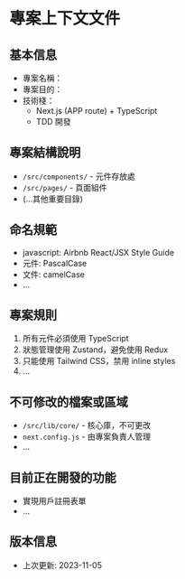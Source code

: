 # 專案上下文文件

## 基本信息

- 專案名稱：
- 專案目的：
- 技術棧：
  - Next.js (APP route) + TypeScript
  - TDD 開發

## 專案結構說明

- `/src/components/` - 元件存放處
- `/src/pages/` - 頁面組件
- (...其他重要目錄)

## 命名規範

- javascript: Airbnb React/JSX Style Guide
- 元件: PascalCase
- 文件: camelCase
- ...

## 專案規則

1. 所有元件必須使用 TypeScript
2. 狀態管理使用 Zustand，避免使用 Redux
3. 只能使用 Tailwind CSS，禁用 inline styles
4. ...

## 不可修改的檔案或區域

- `/src/lib/core/` - 核心庫，不可更改
- `next.config.js` - 由專案負責人管理
- ...

## 目前正在開發的功能

- 實現用戶註冊表單
- ...

## 版本信息

- 上次更新: 2023-11-05
